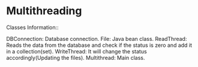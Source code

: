 # Multithreading

Classes Information::

DBConnection: Database connection.
File: Java bean class.
ReadThread: Reads the data from the database and check if the status is zero and add it in a collection(set).
WriteThread: It will change the status accordingly(Updating the files).
Multithread: Main class.
